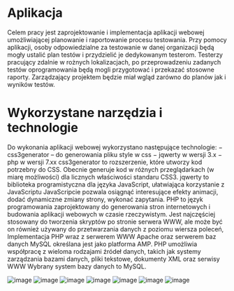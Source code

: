 # Aplikacja
Celem pracy jest zaprojektowanie i implementacja aplikacji webowej umożliwiającej planowanie i raportowanie procesu testowania. Przy pomocy aplikacji, osoby odpowiedzialne za testowanie w danej organizacji będą mogły ustalić plan testów i przydzielić je dedykowanym testerom. Testerzy pracujący zdalnie w rożnych lokalizacjach, po przeprowadzeniu zadanych testów oprogramowania będą mogli przygotować i przekazać stosowne raporty. Zarządzający projektem będzie miał wgląd zarówno do planów jak i wyników testów.

# Wykorzystane narzędzia i technologie
Do wykonania aplikacji webowej wykorzystano następujące technologie:
− css3generator – do generowania pliku style w css
− jqwerty w wersji 3.x
− php w wersji 7.xx
css3generator to rozszerzenie, które utworzy kod potrzebny do CSS. Obecnie generuje kod w różnych przeglądarkach (w miarę możliwości) dla licznych właściwości standaru CSS3.
jqwerty to biblioteka programistyczna dla języka JavaScript, ułatwiająca korzystanie z JavaScriptu JavaScripcie pozwala osiągnąć interesujące efekty animacji, dodać dynamiczne zmiany strony, wykonać zapytania.
PHP to język programowania zaprojektowany do generowania stron internetowych i budowania aplikacji webowych w czasie rzeczywistym. Jest najczęściej stosowany do tworzenia skryptów po stronie serwera WWW, ale może być on również używany do przetwarzania danych z poziomu wiersza poleceń, Implementacja PHP wraz z serwerem WWW Apache oraz serwerem baz danych MySQL określana jest jako platforma AMP. PHP umożliwia współpracę z wieloma rodzajami źródeł danych, takich jak systemy zarządzania bazami danych, pliki tekstowe, dokumenty XML oraz serwisy WWW
Wybrany system bazy danych to MySQL.


![image](https://user-images.githubusercontent.com/48383761/179695599-ba140b87-564a-4831-8db7-e0adbe2d1554.png)
![image](https://user-images.githubusercontent.com/48383761/179695874-3e2191be-40e2-4567-9cad-896fdf138209.png)
![image](https://user-images.githubusercontent.com/48383761/179695987-48db3711-3743-4c73-8439-49060d972294.png)
![image](https://user-images.githubusercontent.com/48383761/179696037-7743be7e-b13b-4ac5-ac52-f516f933f0e7.png)
![image](https://user-images.githubusercontent.com/48383761/179696091-1cc4fd1d-3155-458a-a552-71791f18d814.png)
![image](https://user-images.githubusercontent.com/48383761/179696132-94b08371-fdfb-437c-873e-55caa128391a.png)
![image](https://user-images.githubusercontent.com/48383761/179696186-712efa18-e55d-4f2f-9363-3af22fe27769.png)
